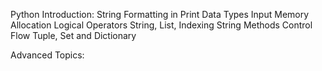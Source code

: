 Python Introduction:
  String Formatting in Print
  Data Types
  Input
  Memory Allocation
  Logical Operators
  String, List, Indexing
  String Methods
  Control Flow
  Tuple, Set and Dictionary
  
Advanced Topics:
